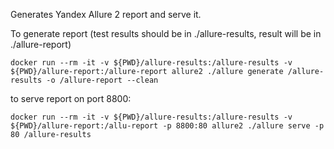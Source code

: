 Generates Yandex Allure 2 report and serve it.

To generate report (test results should be in ./allure-results, result will be in ./allure-report)

    docker run --rm -it -v ${PWD}/allure-results:/allure-results -v ${PWD}/allure-report:/allure-report allure2 ./allure generate /allure-results -o /allure-report --clean

to serve report on port 8800:

    docker run --rm -it -v ${PWD}/allure-results:/allure-results -v ${PWD}/allure-report:/allu-report -p 8800:80 allure2 ./allure serve -p 80 /allure-results



